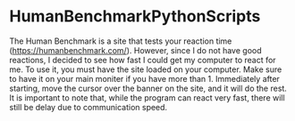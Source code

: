 # HumanBenchmarkPythonScripts
The Human Benchmark is a site that tests your reaction time (https://humanbenchmark.com/). However, since I do not have good reactions, I decided to see how fast I could get my computer to react for me.
To use it, you must have the site loaded on your computer. Make sure to have it on your main moniter if you have more than 1.
Immediately after starting, move the cursor over the banner on the site, and it will do the rest.
It is important to note that, while the program can react very fast, there will still be delay due to communication speed.
